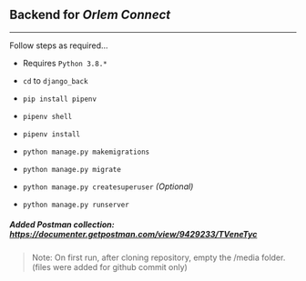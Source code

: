 ## Backend for _Orlem Connect_

---

Follow steps as required...

- Requires `Python 3.8.*`

- `cd` to `django_back`

- `pip install pipenv`

- `pipenv shell`

- `pipenv install`

- `python manage.py makemigrations`

- `python manage.py migrate`

- `python manage.py createsuperuser` _(Optional)_

- `python manage.py runserver`


##### Added Postman collection: https://documenter.getpostman.com/view/9429233/TVeneTyc

> Note: On first run, after cloning repository, empty the /media folder. (files were added for github commit only)